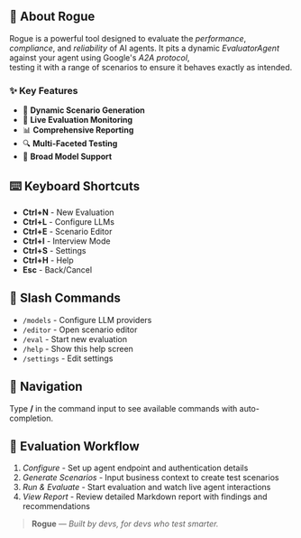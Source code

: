 ## 📖 About Rogue
Rogue is a powerful tool designed to evaluate the *performance*, *compliance*, and *reliability* of AI agents. 
It pits a dynamic *EvaluatorAgent* against your agent using Google's *A2A protocol*,  
testing it with a range of scenarios to ensure it behaves exactly as intended.



### ✨ Key Features
- 🔄 **Dynamic Scenario Generation**
- 👀 **Live Evaluation Monitoring**
- 📊 **Comprehensive Reporting**
- 🔍 **Multi-Faceted Testing**
- 🤖 **Broad Model Support**



## ⌨️  Keyboard Shortcuts
- **Ctrl+N** - New Evaluation  
- **Ctrl+L** - Configure LLMs  
- **Ctrl+E** - Scenario Editor  
- **Ctrl+I** - Interview Mode  
- **Ctrl+S** - Settings  
- **Ctrl+H** - Help  
- **Esc**    - Back/Cancel 


## 💬 Slash Commands
- `/models`   - Configure LLM providers  
- `/editor`   - Open scenario editor  
- `/eval`     - Start new evaluation  
- `/help`     - Show this help screen  
- `/settings` - Edit settings  


## 🧭 Navigation
Type **/** in the command input to see available commands with auto-completion.

## 🔄 Evaluation Workflow
1. *Configure*          - Set up agent endpoint and authentication details
2. *Generate Scenarios* - Input business context to create test scenarios  
3. *Run & Evaluate*     - Start evaluation and watch live agent interactions
4. *View Report*        - Review detailed Markdown report with findings and recommendations

> **Rogue** — *Built by devs, for devs who test smarter.*






